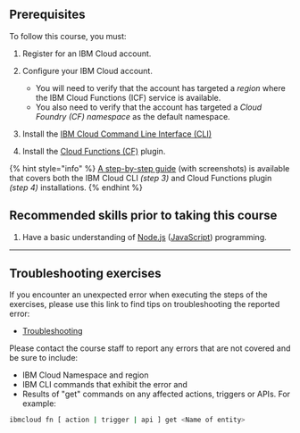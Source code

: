 ## Prerequisites

To follow this course, you must:

1. Register for an IBM Cloud account.

2. Configure your IBM Cloud account.
    - You will need to verify that the account has targeted a _region_ where the IBM Cloud Functions (ICF) service is available.
    - You also need to verify that the account has targeted a _Cloud Foundry (CF) namespace_ as the default namespace.
3. Install the [IBM Cloud Command Line Interface (CLI)](https://cloud.ibm.com/docs/cli?topic=cloud-cli-getting-started)
4. Install the [Cloud Functions (CF)](https://cloud.ibm.com/functions/learn/cli) plugin.

{% hint style="info" %}
[A step-by-step guide](https://github.com/IBM/cloud-functions-workshops/tree/master/prereqs) (with screenshots) is available that covers both the IBM Cloud CLI _(step 3)_ and Cloud Functions plugin _(step 4)_ installations.
{% endhint %}

## Recommended skills prior to taking this course

1. Have a basic understanding of [Node.js](https://nodejs.org/) ([JavaScript](https://nodejs.org/about/)) programming.

---

## Troubleshooting exercises

If you encounter an unexpected error when executing the steps of the exercises, please use this link to find tips on troubleshooting the reported error:

* [Troubleshooting ](TROUBLESHOOTING.md)

Please contact the course staff to report any errors that are not covered and be sure to  include:

* IBM Cloud Namespace and region
* IBM CLI commands that exhibit the error and
* Results of "get" commands on any affected actions, triggers or APIs. For example:

```bash
ibmcloud fn [ action | trigger | api ] get <Name of entity>
```
